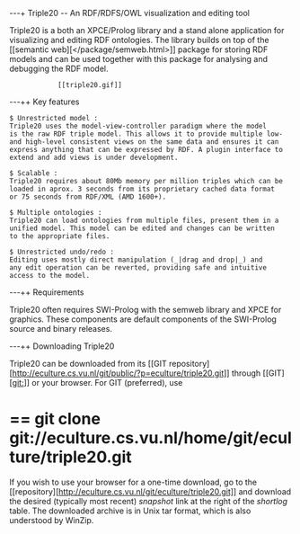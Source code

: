 ---+ Triple20 -- An RDF/RDFS/OWL visualization and editing tool

Triple20 is a both an XPCE/Prolog library and a stand alone application
for visualizing and editing RDF ontologies. The library builds on top of
the [[semantic web][</package/semweb.html>]] package for storing RDF
models and can be used together with this package for analysing and
debugging the RDF model.

				[[triple20.gif]]

---++ Key features

    $ Unrestricted model :
    Triple20 uses the model-view-controller paradigm where the model
    is the raw RDF triple model. This allows it to provide multiple low-
    and high-level consistent views on the same data and ensures it can
    express anything that can be expressed by RDF. A plugin interface to
    extend and add views is under development.

    $ Scalable :
    Triple20 requires about 80Mb memory per million triples which can be
    loaded in aprox. 3 seconds from its proprietary cached data format
    or 75 seconds from RDF/XML (AMD 1600+).

    $ Multiple ontologies :
    Triple20 can load ontologies from multiple files, present them in a
    unified model. This model can be edited and changes can be written
    to the appropriate files.

    $ Unrestricted undo/redo :
    Editing uses mostly direct manipulation (_|drag and drop|_) and
    any edit operation can be reverted, providing safe and intuitive
    access to the model.


---++ Requirements

Triple20 often requires SWI-Prolog with the semweb library and XPCE for
graphics. These components are default components of the SWI-Prolog
source and binary releases.


---++ Downloading Triple20

Triple20 can be downloaded from its [[GIT
repository][http://eculture.cs.vu.nl/git/public/?p=eculture/triple20.git]] through
[[GIT][<git:>]] or your browser.  For GIT (preferred), use

==
git clone git://eculture.cs.vu.nl/home/git/eculture/triple20.git
==

If you wish to use your browser for a one-time download, go to the
[[repository][http://eculture.cs.vu.nl/git/eculture/triple20.git]] and
download the desired (typically most recent) _snapshot_ link at the
right of the *shortlog* table. The downloaded archive is in Unix tar
format, which is also understood by WinZip.
